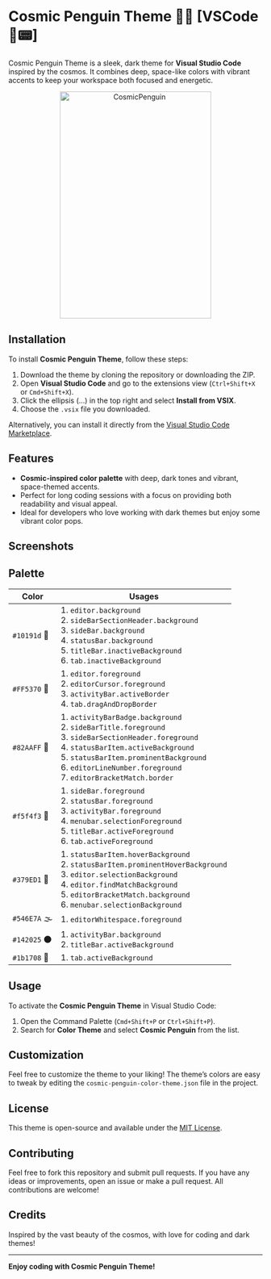 # Cosmic Penguin Theme 🚀🐧 [VSCode 💙📟]

Cosmic Penguin Theme is a sleek, dark theme for **Visual Studio Code** inspired by the cosmos. It combines deep, space-like colors with vibrant accents to keep your workspace both focused and energetic.

<p align="center">
<img  width="300" height="450" alt="CosmicPenguin" src="https://github.com/user-attachments/assets/0d74d19e-9fbe-4073-b90d-2ab95e0c8c0c" />
</p>

## Installation

To install **Cosmic Penguin Theme**, follow these steps:

1. Download the theme by cloning the repository or downloading the ZIP.
2. Open **Visual Studio Code** and go to the extensions view (`Ctrl+Shift+X` or `Cmd+Shift+X`).
3. Click the ellipsis (…) in the top right and select **Install from VSIX**.
4. Choose the `.vsix` file you downloaded.

Alternatively, you can install it directly from the [Visual Studio Code Marketplace](https://marketplace.visualstudio.com).

## Features

- **Cosmic-inspired color palette** with deep, dark tones and vibrant, space-themed accents.
- Perfect for long coding sessions with a focus on providing both readability and visual appeal.
- Ideal for developers who love working with dark themes but enjoy some vibrant color pops.

## Screenshots

## Palette

| Color        | Usages                                                                                                                                                                                                                                                                      |
| ------------ | --------------------------------------------------------------------------------------------------------------------------------------------------------------------------------------------------------------------------------------------------------------------------- |
| `#10191d` 🖤 | 1. `editor.background` <br> 2. `sideBarSectionHeader.background` <br> 3. `sideBar.background` <br> 4. `statusBar.background` <br> 5. `titleBar.inactiveBackground` <br> 6. `tab.inactiveBackground`                                                                         |
| `#FF5370` 🌸 | 1. `editor.foreground` <br> 2. `editorCursor.foreground` <br> 3. `activityBar.activeBorder` <br> 4. `tab.dragAndDropBorder`                                                                                                                                                 |
| `#82AAFF` 💙 | 1. `activityBarBadge.background` <br> 2. `sideBarTitle.foreground` <br> 3. `sideBarSectionHeader.foreground` <br> 4. `statusBarItem.activeBackground` <br> 5. `statusBarItem.prominentBackground` <br> 6. `editorLineNumber.foreground` <br> 7. `editorBracketMatch.border` |
| `#f5f4f3` 🤍 | 1. `sideBar.foreground` <br> 2. `statusBar.foreground` <br> 3. `activityBar.foreground` <br> 4. `menubar.selectionForeground` <br> 5. `titleBar.activeForeground` <br> 6. `tab.activeForeground`                                                                            |
| `#379ED1` 🔹 | 1. `statusBarItem.hoverBackground` <br> 2. `statusBarItem.prominentHoverBackground` <br> 3. `editor.selectionBackground` <br> 4. `editor.findMatchBackground` <br> 5. `editorBracketMatch.background` <br> 6. `menubar.selectionBackground`                                 |
| `#546E7A` 🌫️ | 1. `editorWhitespace.foreground`                                                                                                                                                                                                                                            |
| `#142025` 🌑 | 1. `activityBar.background` <br> 2. `titleBar.activeBackground`                                                                                                                                                                                                             |
| `#1b1708` 🌰 | 1. `tab.activeBackground`                                                                                                                                                                                                                                                   |

## Usage

To activate the **Cosmic Penguin Theme** in Visual Studio Code:

1. Open the Command Palette (`Cmd+Shift+P` or `Ctrl+Shift+P`).
2. Search for **Color Theme** and select **Cosmic Penguin** from the list.

## Customization

Feel free to customize the theme to your liking! The theme’s colors are easy to tweak by editing the `cosmic-penguin-color-theme.json` file in the project.

## License

This theme is open-source and available under the [MIT License](./LICENSE).

## Contributing

Feel free to fork this repository and submit pull requests. If you have any ideas or improvements, open an issue or make a pull request. All contributions are welcome!

## Credits

Inspired by the vast beauty of the cosmos, with love for coding and dark themes!

---

**Enjoy coding with Cosmic Penguin Theme!**
